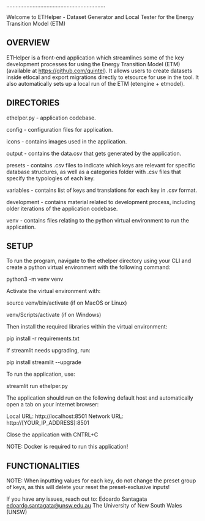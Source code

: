 
................................................................

Welcome to ETHelper - Dataset Generator and Local Tester for the Energy Transition Model (ETM)

## OVERVIEW

ETHelper is a front-end application which streamlines some of the key development processes for using the Energy Transition Model (ETM) (available at https://github.com/quintel). It allows users to create datasets inside etlocal and export migrations directly to etsource for use in the tool. It also automatically sets up a local run of the ETM (etengine + etmodel).

## DIRECTORIES

ethelper.py - application codebase.

config - configuration files for application.

icons - contains images used in the application.

output - contains the data.csv that gets generated by the application.

presets - contains .csv files to indicate which keys are relevant for specific database structures, as well as a categories folder with .csv files that specify the typologies of each key.

variables - contains list of keys and translations for each key in .csv format. 

development - contains material related to development process, including older iterations of the application codebase.

venv - contains files relating to the python virtual environment to run the application. 

## SETUP

To run the program, navigate to the ethelper directory using your CLI and create a python virtual environment with the following command:

python3 -m venv venv

Activate the virtual environment with:

source venv/bin/activate
(if on MacOS or Linux)

venv/Scripts/activate
(if on Windows)

Then install the required libraries within the virtual environment:

pip install -r requirements.txt

If streamlit needs upgrading, run:

pip install streamlit --upgrade

To run the application, use:

streamlit run ethelper.py

The application should run on the following default host and automatically open a tab on your internet browser:

  Local URL: http://localhost:8501
  Network URL: http://[YOUR_IP_ADDRESS]:8501

Close the application with CNTRL+C

NOTE: Docker is required to run this application!

## FUNCTIONALITIES

NOTE: When inputting values for each key, do not change the preset group of keys, as this will delete your reset the preset-exclusive inputs!

If you have any issues, reach out to:
Edoardo Santagata
edoardo.santagata@unsw.edu.au
The University of New South Wales (UNSW)
